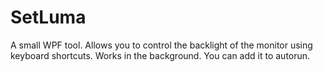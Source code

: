 # SetLuma
A small WPF tool. Allows you to control the backlight of the monitor using keyboard shortcuts. Works in the background. You can add it to autorun.
